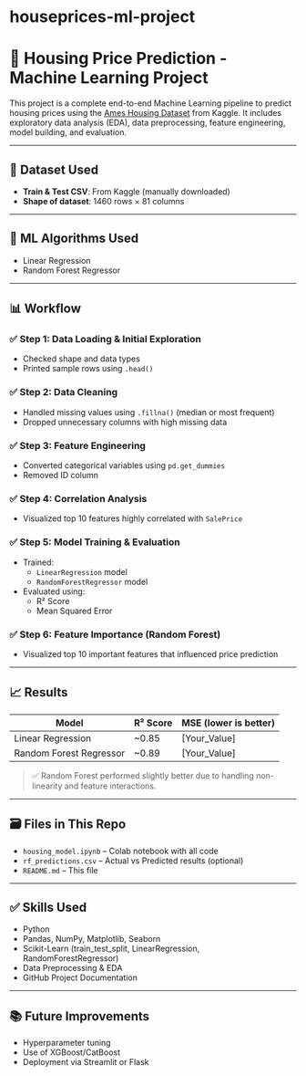 # houseprices-ml-project
# 🏡 Housing Price Prediction - Machine Learning Project

This project is a complete end-to-end Machine Learning pipeline to predict housing prices using the [Ames Housing Dataset](https://www.kaggle.com/datasets/prevek18/house-price-prediction) from Kaggle. It includes exploratory data analysis (EDA), data preprocessing, feature engineering, model building, and evaluation.

---

## 📁 Dataset Used
- **Train & Test CSV**: From Kaggle (manually downloaded)
- **Shape of dataset**: 1460 rows × 81 columns

---

## 🧠 ML Algorithms Used
- Linear Regression
- Random Forest Regressor

---

## 📊 Workflow

### ✅ Step 1: Data Loading & Initial Exploration
- Checked shape and data types
- Printed sample rows using `.head()`

### ✅ Step 2: Data Cleaning
- Handled missing values using `.fillna()` (median or most frequent)
- Dropped unnecessary columns with high missing data

### ✅ Step 3: Feature Engineering
- Converted categorical variables using `pd.get_dummies`
- Removed ID column

### ✅ Step 4: Correlation Analysis
- Visualized top 10 features highly correlated with `SalePrice`

### ✅ Step 5: Model Training & Evaluation
- Trained:
  - `LinearRegression` model
  - `RandomForestRegressor` model
- Evaluated using:
  - R² Score
  - Mean Squared Error

### ✅ Step 6: Feature Importance (Random Forest)
- Visualized top 10 important features that influenced price prediction

---

## 📈 Results

| Model                  | R² Score | MSE (lower is better) |
|------------------------|----------|------------------------|
| Linear Regression      | ~0.85    | [Your_Value]           |
| Random Forest Regressor| ~0.89    | [Your_Value]           |

> ✅ Random Forest performed slightly better due to handling non-linearity and feature interactions.

---

## 🗃️ Files in This Repo

- `housing_model.ipynb` – Colab notebook with all code
- `rf_predictions.csv` – Actual vs Predicted results (optional)
- `README.md` – This file

---

## ✅ Skills Used
- Python
- Pandas, NumPy, Matplotlib, Seaborn
- Scikit-Learn (train_test_split, LinearRegression, RandomForestRegressor)
- Data Preprocessing & EDA
- GitHub Project Documentation

---

## 📚 Future Improvements
- Hyperparameter tuning
- Use of XGBoost/CatBoost
- Deployment via Streamlit or Flask
